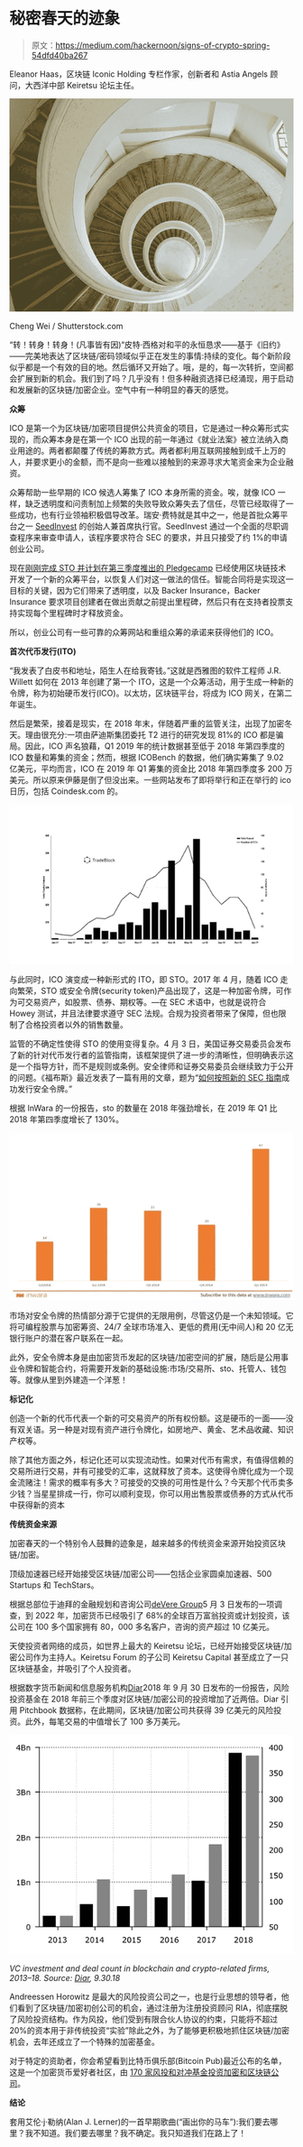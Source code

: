 # 秘密春天的迹象

> 原文：<https://medium.com/hackernoon/signs-of-crypto-spring-54dfd40ba267>

Eleanor Haas，区块链 Iconic Holding 专栏作家，创新者和 Astia Angels 顾问，大西洋中部 Keiretsu 论坛主任。

![](img/467091c8c6cf8ccb6d671cbcab4bd40d.png)

Cheng Wei / Shutterstock.com

“转！转身！转身！(凡事皆有因)“皮特·西格对和平的永恒恳求——基于《旧约》——完美地表达了区块链/密码领域似乎正在发生的事情:持续的变化。每个新阶段似乎都是一个有效的目的地。然后循环又开始了。哦，是的，每一次转折，空间都会扩展到新的机会。我们到了吗？几乎没有！但多种融资选择已经涌现，用于启动和发展新的区块链/加密企业。空气中有一种明显的春天的感觉。

**众筹**

ICO 是第一个为区块链/加密项目提供公共资金的项目，它是通过一种众筹形式实现的，而众筹本身是在第一个 ICO 出现的前一年通过《就业法案》被立法纳入商业用途的。两者都颠覆了传统的筹款方式。两者都利用互联网接触到成千上万的人，并要求更小的金额，而不是向一些难以接触到的来源寻求大笔资金来为企业融资。

众筹帮助一些早期的 ICO 候选人筹集了 ICO 本身所需的资金。唉，就像 ICO 一样，缺乏透明度和问责制加上频繁的失败导致众筹失去了信任，尽管已经取得了一些成功，也有行业领袖积极倡导改革。瑞安·费特就是其中之一，他是首批众筹平台之一 [SeedInvest](https://www.seedinvest.com/) 的创始人兼首席执行官。SeedInvest 通过一个全面的尽职调查程序来审查申请人，该程序要求符合 SEC 的要求，并且只接受了约 1%的申请创业公司。

现在[刚刚完成 STO 并计划在第三季度推出的 Pledgecamp](https://pledgecamp.com/) 已经使用区块链技术开发了一个新的众筹平台，以恢复人们对这一做法的信任。智能合同将是实现这一目标的关键，因为它们带来了透明度，以及 Backer Insurance，Backer Insurance 要求项目创建者在做出贡献之前提出里程碑，然后只有在支持者投票支持实现每个里程碑时才释放资金。

所以，创业公司有一些可靠的众筹网站和重组众筹的承诺来获得他们的 ICO。

**首次代币发行(ITO)**

“我发表了白皮书和地址，陌生人在给我寄钱。”这就是西雅图的软件工程师 J.R. Willett 如何在 2013 年创建了第一个 ITO，这是一个众筹活动，用于生成一种新的令牌，称为初始硬币发行(ICO)。以太坊，区块链平台，将成为 ICO 网关，在第二年诞生。

然后是繁荣，接着是现实，在 2018 年末，伴随着严重的监管关注，出现了加密冬天。理由很充分:一项由萨迪斯集团委托 T2 进行的研究发现 81%的 ICO 都是骗局。因此，ICO 声名狼藉，Q1 2019 年的统计数据甚至低于 2018 年第四季度的 ICO 数量和筹集的资金；然而，根据 ICOBench 的数据，他们确实筹集了 9.02 亿美元，平均而言，ICO 在 2019 年 Q1 筹集的资金比 2018 年第四季度多 200 万美元。所以原来伊藤是倒了但没出来。一些网站发布了即将举行和正在举行的 ico 日历，包括 Coindesk.com 的。

![](img/814dc77c18ff9bd29215571957a49fa6.png)

与此同时，ICO 演变成一种新形式的 ITO，即 STO。2017 年 4 月，随着 ICO 走向繁荣，STO 或安全令牌(security token)产品出现了，这是一种加密令牌，可作为可交易资产，如股票、债券、期权等。—在 SEC 术语中，也就是说符合 Howey 测试，并且法律要求遵守 SEC 法规。合规为投资者带来了保障，但也限制了合格投资者以外的销售数量。

监管的不确定性使得 STO 的使用变得复杂。4 月 3 日，美国证券交易委员会发布了新的针对代币发行者的监管指南，该框架提供了进一步的清晰性，但明确表示这是一个指导方针，而不是规则或条例。安全律师和证券交易委员会继续致力于公开的问题。《福布斯》最近发表了一篇有用的文章，题为“[如何按照新的 SEC 指南](https://www.forbes.com/sites/jonathanchester/2019/04/15/how-to-run-a-successful-security-token-offering-in-compliance-with-new-sec-guidance/)成功发行安全令牌。”

根据 InWara 的一份报告，sto 的数量在 2018 年强劲增长，在 2019 年 Q1 比 2018 年第四季度增长了 130%。

![](img/94d93b88e96c0d5b56aaa0e14c679eb5.png)

市场对安全令牌的热情部分源于它提供的无限用例，尽管这仍是一个未知领域。它将可编程股票与加密筹资、24/7 全球市场准入、更低的费用(无中间人)和 20 亿无银行账户的潜在客户联系在一起。

此外，安全令牌本身是由加密货币发起的区块链/加密空间的扩展，随后是公用事业令牌和智能合约，将需要开发新的基础设施:市场/交易所、sto、托管人、钱包等。就像从里到外建造一个洋葱！

**标记化**

创造一个新的代币代表一个新的可交易资产的所有权份额。这是硬币的一面——没有双关语。另一种是对现有资产进行令牌化，如房地产、黄金、艺术品收藏、知识产权等。

除了其他方面之外，标记化还可以实现流动性。如果对代币有需求，有值得信赖的交易所进行交易，并有可接受的汇率，这就释放了资本。这使得令牌化成为一个现金流赌注！需求的概率有多大？可接受的交换的可用性是什么？今天那个代币卖多少钱？当星星排成一行，你可以顺利变现，你可以用出售股票或债券的方式从代币中获得新的资本

**传统资金来源**

加密春天的一个特别令人鼓舞的迹象是，越来越多的传统资金来源开始投资区块链/加密。

顶级加速器已经开始接受区块链/加密公司——包括企业家圆桌加速器、500 Startups 和 TechStars。

根据总部位于迪拜的金融规划和咨询公司[deVere Group](https://www.devere-group.com/)5 月 3 日发布的一项调查，到 2022 年，加密货币已经吸引了 68%的全球百万富翁投资或计划投资，该公司在 100 多个国家拥有 80，000 多名客户，咨询的资产超过 10 亿美元。

天使投资者网络的成员，如世界上最大的 Keiretsu 论坛，已经开始接受区块链/加密公司作为主持人。Keiretsu Forum 的子公司 Keiretsu Capital 甚至成立了一只区块链基金，并吸引了个人投资者。

根据数字货币新闻和信息服务机构[Diar](https://diar.co/volume-2-issue-39/)2018 年 9 月 30 日发布的一份报告，风险投资基金在 2018 年前三个季度对区块链/加密公司的投资增加了近两倍。Diar 引用 Pitchbook 数据称，在此期间，区块链/加密公司共获得 39 亿美元的风险投资。此外，每笔交易的中值增长了 100 多万美元。

![](img/d35142c4ce58314cfe264adfe412dbb6.png)

*VC investment and deal count in blockchain and crypto-related firms, 2013–18\. Source:* [*Diar*](https://diar.co/volume-2-issue-39/)*, 9.30.18*

Andreessen Horowitz 是最大的风险投资公司之一，也是行业思想的领导者，他们看到了区块链/加密初创公司的机会，通过注册为注册投资顾问 RIA，彻底摆脱了风险投资结构。作为风投，他们受到有限合伙人协议的约束，只能将不超过 20%的资本用于非传统投资“实验”除此之外，为了能够更积极地抓住区块链/加密机会，去年还成立了一个特殊的加密基金。

对于特定的资助者，你会希望看到比特币俱乐部(Bitcoin Pub)最近公布的名单，这是一个加密货币爱好者社区，由 [170 家风投和对冲基金投资加密和区块链公司](https://thebitcoin.pub/t/top-170-vcs-and-hedge-funds-investing-in-crypto-and-blockchain-companies/53925)。

**结论**

套用艾伦·j·勒纳(Alan J. Lerner)的一首早期歌曲(“画出你的马车”):我们要去哪里？我不知道。我们要去哪里？我不确定。我只知道我们在路上了！